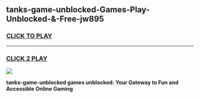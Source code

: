 
## tanks-game-unblocked-Games-Play-Unblocked-&-Free-jw895
<h3>
<a href="https://premium76.site?title=tanks-game-unblocked&ref=24A">CLICK TO PLAY</a></h3>
<hr>

<h3>
<a href="https://premium76.site?title=tanks-game-unblocked&ref=24A">CLICK 2 PLAY</a>
  
</h3>

<a href="https://premium76.site?title=tanks-game-unblocked&ref=24A"><img src="https://clearcache.store/games.png"></a>


**tanks-game-unblocked games unblocked: Your Gateway to Fun and Accessible Online Gaming**
